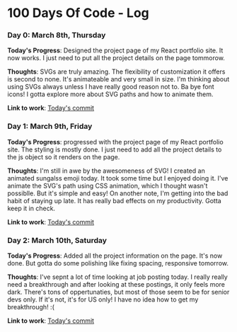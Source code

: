 # 100 Days Of Code - Log

### Day 0: March 8th, Thursday

**Today's Progress**: Designed the project page of my React portfolio site. It now works. I just need to put all the project details on the page tommorow.

**Thoughts**: SVGs are truly amazing. The flexibility of customization it offers is second to none. It's animateable and very small in size. I'm thinking about using SVGs always unless I have really good reason not to. Ba bye font icons! I gotta explore more about SVG paths and how to animate them.

**Link to work**: [Today's commit](https://github.com/faahim/faahim.github.io/commit/beed709d628240986c36b2bf4be607ef58591a21)


### Day 1: March 9th, Friday

**Today's Progress**: progressed with the project page of my React portfolio site. The styling is mostly done. I just need to add all the project details to the js object so it renders on the page.

**Thoughts**: I'm still in awe by the awesomeness of SVG! I created an animated sungalss emoji today. It took some time but I enjoyed doing it. I've animate the SVG's path using CSS animation, which I thought wasn't possiblle. But it's simple and easy! On another note, I'm getting into the bad habit of staying up late. It has really bad effects on my productivity. Gotta keep it in check.

**Link to work**: [Today's commit](https://github.com/faahim/faahim.github.io/commit/4aa02a9c7aa684195dd0ce1e0b61ea124a4e5e2e)

### Day 2: March 10th, Saturday

**Today's Progress**: Added all the project information on the page. It's now done. But gotta do some polishing like fixing spacing, responsive tomorrow.

**Thoughts**: I've sepnt a lot of time looking at job posting today. I really really need a breakthrough and after looking at these postings, it only feels more dark. There's tons of oppertunaties, but most of those seem to be for senior devs only. If it's not, it's for US only! I have no idea how to get my breakthrough! :(

**Link to work**: [Today's commit](https://github.com/faahim/faahim.github.io/commit/ed86dc2a3e19d919d1a163fa659aa0ad2620382f)
